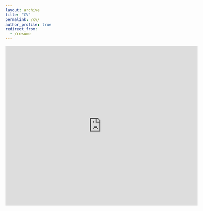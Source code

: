 ```yaml
---
layout: archive
title: "CV"
permalink: /cv/
author_profile: true
redirect_from:
  - /resume
---
```

 
 <embed src="https://andrewhunter.github.io/files/andrewhunter_cv.pdf" type="application/pdf" width="600px" height="500px" />
